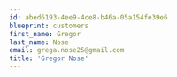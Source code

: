 ```yaml
---
id: abed6193-4ee9-4ce8-b46a-05a154fe39e6
blueprint: customers
first_name: Gregor
last_name: Nose
email: grega.nose25@gmail.com
title: 'Gregor Nose'
---
```

